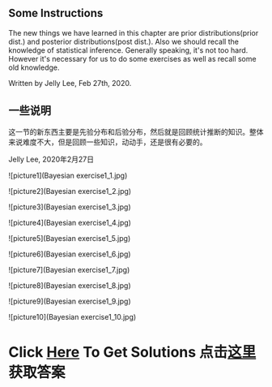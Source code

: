 ## Some Instructions

The new things we have learned in this chapter are prior distributions(prior dist.) and posterior distributions(post dist.). Also
we should recall the knowledge of statistical inference. Generally speaking, it's not too hard. However it's necessary for us to 
do some exercises as well as recall some old knowledge. 

Written by Jelly Lee, Feb 27th, 2020.


## 一些说明

这一节的新东西主要是先验分布和后验分布，然后就是回顾统计推断的知识。整体来说难度不大，但是回顾一些知识，动动手，还是很有必要的。

Jelly Lee, 2020年2月27日


![picture1](Bayesian exercise1_1.jpg)

![picture2](Bayesian exercise1_2.jpg)

![picture3](Bayesian exercise1_3.jpg)

![picture4](Bayesian exercise1_4.jpg)

![picture5](Bayesian exercise1_5.jpg)

![picture6](Bayesian exercise1_6.jpg)

![picture7](Bayesian exercise1_7.jpg)

![picture8](Bayesian exercise1_8.jpg)

![picture9](Bayesian exercise1_9.jpg)

![picture10](Bayesian exercise1_10.jpg)



# Click [Here](https://github.com/liziyue17/Bayesian-Statistics-by-Laisheng-Wei/raw/master/Exercise1/Bayesian%20exercise%201.pdf) To Get Solutions 点击[这里](https://github.com/liziyue17/Bayesian-Statistics-by-Laisheng-Wei/raw/master/Exercise1/Bayesian%20exercise%201.pdf)获取答案



